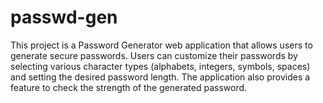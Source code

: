 # passwd-gen
This project is a Password Generator web application that allows users to generate secure passwords. Users can customize their passwords by selecting various character types (alphabets, integers, symbols, spaces) and setting the desired password length. The application also provides a feature to check the strength of the generated password.
